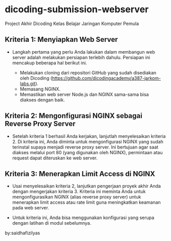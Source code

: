 # dicoding-submission-webserver
Project Akhir Dicoding Kelas Belajar Jaringan Komputer Pemula

## Kriteria 1: Menyiapkan Web Server

* Langkah pertama yang perlu Anda lakukan dalam membangun web server adalah melakukan persiapan terlebih dahulu. Persiapan ini mencakup beberapa hal berikut ini.

    * Melakukan cloning dari repositori GitHub yang sudah disediakan oleh Dicoding (https://github.com/dicodingacademy/a387-jarkom-labs.git).
    * Memasang NGINX.
    * Memastikan web server Node.js dan NGINX sama-sama bisa diakses dengan baik.


## Kriteria 2: Mengonfigurasi NGINX sebagai Reverse Proxy Server

* Setelah kriteria 1 berhasil Anda kerjakan, lanjutlah menyelesaikan kriteria 2. Di kriteria ini, Anda diminta untuk mengonfigurasi NGINX yang sudah terinstal supaya menjadi reverse proxy server. Ini bertujuan agar saat diakses melalui port 80 (yang digunakan oleh NGINX), permintaan atau request dapat diteruskan ke web server.


## Kriteria 3: Menerapkan Limit Access di NGINX

* Usai menyelesaikan kriteria 2, lanjutkan pengerjaan proyek akhir Anda dengan mengerjakan kriteria 3. Kriteria ini meminta Anda untuk mengonfigurasikan NGINX (alias reverse proxy server) untuk menerapkan limit access atau rate limit guna meningkatkan keamanan pada web server. 

* Untuk kriteria ini, Anda bisa menggunakan konfigurasi yang serupa dengan latihan di modul sebelumnya.

by:saidhafizilyas
